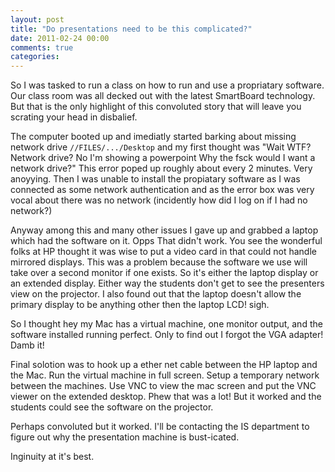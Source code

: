 ```yaml
--- 
layout: post
title: "Do presentations need to be this complicated?"
date: 2011-02-24 00:00
comments: true
categories:
---
```

So I was tasked to run a class on how to run and use a propriatary software.
Our class room was all decked out with the latest SmartBoard technology. But
that is the only highlight of this convoluted story that will leave you
scrating your head in disbalief.

The computer booted up and imediatly started barking about missing network
drive `//FILES/.../Desktop` and my first thought was "Wait WTF? Network drive?
No I'm showing a powerpoint Why the fsck would I want a network drive?" This
error poped up roughly about every 2 minutes. Very anoyying. Then I was unable
to install the propiatary software as I was connected as some network
authentication and as the error box was very vocal about there was no network
(incidently how did I log on if I had no network?)

Anyway among this and many other issues I gave up and grabbed a laptop which
had the software on it. Opps That didn't work. You see the wonderful folks at
HP thought it was wise to put a video card in that could not handle mirrored
displays. This was a problem because the software we use will take over a
second monitor if one exists. So it's either the laptop display or an extended
display. Either way the students don't get to see the presenters view on the
projector. I also found out that the laptop doesn't allow the primary display
to be anything other then the laptop LCD! sigh.

So I thought hey my Mac has a virtual machine, one monitor output, and the
software installed running perfect. Only to find out I forgot the VGA adapter!
Damb it!

Final solotion was to hook up a ether net cable between the HP laptop and the
Mac. Run the virtual machine in full screen. Setup a temporary network between
the machines. Use VNC to view the mac screen and put the VNC viewer on the
extended desktop. Phew that was a lot! But it worked and the students could see
the software on the projector.

Perhaps convoluted but it worked. I'll be contacting the IS department to
figure out why the presentation machine is bust-icated.

Inginuity at it's best.
